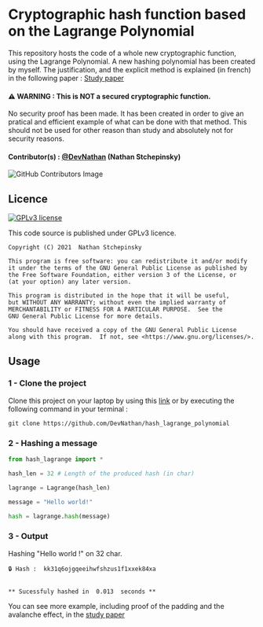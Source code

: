 # Cryptographic hash function based on the Lagrange Polynomial
This repository hosts the code of a whole new cryptographic function, using the Lagrange Polynomial. A new hashing polynomial has been created by myself. The justification, and the explicit method is explained (in french) in the following paper : [Study paper](https://devnathan.github.io/source/TIPE.pdf)

#### ⚠️ WARNING : This is NOT a secured cryptographic function. 
No security proof has been made. It has been created in order to give an pratical and efficient example of what can be done with that method. This should not be used for other reason than study and absolutely not for security reasons.


#### Contributor(s) : [@DevNathan](https://github.com/DevNathan) (Nathan Stchepinsky)
![GitHub Contributors Image](https://contrib.rocks/image?repo=devnathan/RhoPollard)

## Licence

[![GPLv3 license](https://img.shields.io/badge/License-GPLv3-blue.svg)](http://perso.crans.org/besson/LICENSE.html)

This code source is published under GPLv3 licence.

    Copyright (C) 2021  Nathan Stchepinsky

    This program is free software: you can redistribute it and/or modify
    it under the terms of the GNU General Public License as published by
    the Free Software Foundation, either version 3 of the License, or
    (at your option) any later version.

    This program is distributed in the hope that it will be useful,
    but WITHOUT ANY WARRANTY; without even the implied warranty of
    MERCHANTABILITY or FITNESS FOR A PARTICULAR PURPOSE.  See the
    GNU General Public License for more details.

    You should have received a copy of the GNU General Public License
    along with this program.  If not, see <https://www.gnu.org/licenses/>.

## Usage
### 1 - Clone the project
Clone this project on your laptop by using this [link](https://github.com/DevNathan/hash_lagrange_polynomial/archive/refs/heads/main.zip) or by executing the following command in your terminal :
```
git clone https://github.com/DevNathan/hash_lagrange_polynomial
```
### 2 - Hashing a message

```python
from hash_lagrange import *

hash_len = 32 # Length of the produced hash (in char)

lagrange = Lagrange(hash_len)

message = "Hello world!"

hash = lagrange.hash(message)
```

### 3 - Output 
Hashing "Hello world !" on 32 char.
```
🔒 Hash :  kk31q6ojgqeeihwfshzus1f1xxek84xa


** Sucessfuly hashed in  0.013  seconds **
```
You can see more example, including proof of the padding and the avalanche effect, in the [study paper]((https://devnathan.github.io/source/TIPE.pdf)
)
